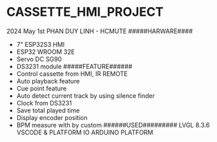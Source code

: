 ﻿# CASSETTE_HMI_PROJECT
 2024 May 1st
 PHAN DUY LINH - HCMUTE
#####HARWARE####
- 7" ESP32S3 HMI
- ESP32 WROOM 32E
- Servo DC SG90
- DS3231 module
#####FEATURE######
- Control cassette from HMI, IR REMOTE
- Auto playback feature
- Cue point feature
- Auto detect current track by using silence finder
- Clock from DS3231
- Save total played time
- Display encoder position
- BPM measure with by custom
######USED#########
LVGL 8.3.6
VSCODE & PLATFORM IO
ARDUINO PLATFORM


